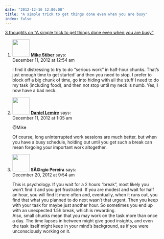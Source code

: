 ```yaml
---
date: "2012-12-10 12:00:00"
title: "A simple trick to get things done even when you are busy"
index: false
---
```


[3 thoughts on &ldquo;A simple trick to get things done even when you are busy&rdquo;](/lemire/blog/2012/12-10-a-simple-trick-to-get-things-done-even-when-you-are-busy)

<ol class="comment-list">
<li id="comment-61474" class="comment even thread-even depth-1">
<div class="comment-author vcard">
<img alt src="https://secure.gravatar.com/avatar/5d14fc41fc06a88ef049af6963545718?s=56&#038;d=mm&#038;r=g" srcset="https://secure.gravatar.com/avatar/5d14fc41fc06a88ef049af6963545718?s=112&#038;d=mm&#038;r=g 2x" class="avatar avatar-56 photo" height="56" width="56" decoding="async" /> <b class="fn"><a href="http://faculty.washington.edu/stiber/" class="url" rel="ugc external nofollow">Mike Stiber</a></b> <span class="says">says:</span> </div>
<div class="comment-metadata"><time datetime="2012-12-11T00:54:09+00:00">December 11, 2012 at 12:54 am</time></a> </div>
<div class="comment-content">
<p>I find it distressing to try to do &ldquo;serious work&rdquo; in half-hour chunks. That&rsquo;s just enough time to get started&rsquo; and then you need to stop. I prefer to block off a big chunk of time, go into hiding with all the stuff I need to do my task (including food), and then not stop until my neck is numb. Yes, I now have a bad neck.</p>
</div>
</li>
<li id="comment-61478" class="comment byuser comment-author-lemire bypostauthor odd alt thread-odd thread-alt depth-1">
<div class="comment-author vcard">
<img alt src="https://secure.gravatar.com/avatar/2ca999bef9535950f5b84281a4dab006?s=56&#038;d=mm&#038;r=g" srcset="https://secure.gravatar.com/avatar/2ca999bef9535950f5b84281a4dab006?s=112&#038;d=mm&#038;r=g 2x" class="avatar avatar-56 photo" height="56" width="56" decoding="async" /> <b class="fn"><a href="https://lemire.me/en/" class="url" rel="ugc">Daniel Lemire</a></b> <span class="says">says:</span> </div>
<div class="comment-metadata"><time datetime="2012-12-11T01:05:09+00:00">December 11, 2012 at 1:05 am</time></a> </div>
<div class="comment-content">
<p>@Mike </p>
<p>Of course, long uninterrupted work sessions are much better, but when you have a busy schedule, holding out until you get such a break can mean forgoing your important work altogether.</p>
</div>
</li>
<li id="comment-62596" class="comment even thread-even depth-1">
<div class="comment-author vcard">
<img alt src="https://secure.gravatar.com/avatar/0556d1e72b9f256c746a2bbbc61cfcce?s=56&#038;d=mm&#038;r=g" srcset="https://secure.gravatar.com/avatar/0556d1e72b9f256c746a2bbbc61cfcce?s=112&#038;d=mm&#038;r=g 2x" class="avatar avatar-56 photo" height="56" width="56" loading="lazy" decoding="async" /> <b class="fn">SÃ©rgio Pereira</b> <span class="says">says:</span> </div>
<div class="comment-metadata"><time datetime="2012-12-20T09:54:49+00:00">December 20, 2012 at 9:54 am</time></a> </div>
<div class="comment-content">
<p>This is psychology. If you wait for a 2 hours &ldquo;break&rdquo;, most likely you won&rsquo;t find it and you get frustrated. If you are modest and wait for half an hour, you will find it more often and, eventually, when it runs out, you find that what you planned to do next wasn&rsquo;t that urgent. Then you keep with your task for maybe just another hour. So sometimes you end up with an unexpected 1.5h break, which is rewarding.<br/>
Also, small chunks mean that you may work on the task more than once a day. The time lapses in between might give good insights, and even the task itself might keep in your mind&rsquo;s background, as if you were unconsciously working on it.</p>
</div>
</li>
</ol>
